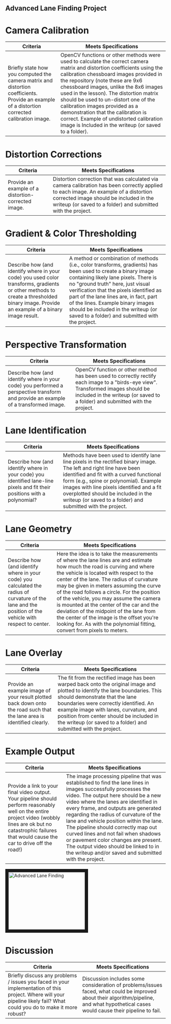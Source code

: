 ## Advanced Lane Finding Project

# Camera Calibration

|Criteria|Meets Specifications|
|--|--|
|Briefly state how you computed the camera matrix and distortion coefficients. Provide an example of a distortion corrected calibration image.|OpenCV functions or other methods were used to calculate the correct camera matrix and distortion coefficients using the calibration chessboard images provided in the repository (note these are 9x6 chessboard images, unlike the 8x6 images used in the lesson). The distortion matrix should be used to un-distort one of the calibration images provided as a demonstration that the calibration is correct. Example of undistorted calibration image is Included in the writeup (or saved to a folder).|

# Distortion Corrections

|Criteria|Meets Specifications|
|--|--|
|Provide an example of a distortion-corrected image.|Distortion correction that was calculated via camera calibration has been correctly applied to each image. An example of a distortion corrected image should be included in the writeup (or saved to a folder) and submitted with the project.|

# Gradient & Color Thresholding

|Criteria|Meets Specifications|
|--|--|
|Describe how (and identify where in your code) you used color transforms, gradients or other methods to create a thresholded binary image. Provide an example of a binary image result.|A method or combination of methods (i.e., color transforms, gradients) has been used to create a binary image containing likely lane pixels. There is no "ground truth" here, just visual verification that the pixels identified as part of the lane lines are, in fact, part of the lines. Example binary images should be included in the writeup (or saved to a folder) and submitted with the project.|

# Perspective Transformation
|Criteria|Meets Specifications|
|--|--|
|Describe how (and identify where in your code) you performed a perspective transform and provide an example of a transformed image.|OpenCV function or other method has been used to correctly rectify each image to a "birds-eye view". Transformed images should be included in the writeup (or saved to a folder) and submitted with the project.|

# Lane Identification
|Criteria|Meets Specifications|
|--|--|
|Describe how (and identify where in your code) you identified lane-line pixels and fit their positions with a polynomial?|Methods have been used to identify lane line pixels in the rectified binary image. The left and right line have been identified and fit with a curved functional form (e.g., spine or polynomial). Example images with line pixels identified and a fit overplotted should be included in the writeup (or saved to a folder) and submitted with the project.|

# Lane Geometry
|Criteria|Meets Specifications|
|--|--|
|Describe how (and identify where in your code) you calculated the radius of curvature of the lane and the position of the vehicle with respect to center.|Here the idea is to take the measurements of where the lane lines are and estimate how much the road is curving and where the vehicle is located with respect to the center of the lane. The radius of curvature may be given in meters assuming the curve of the road follows a circle. For the position of the vehicle, you may assume the camera is mounted at the center of the car and the deviation of the midpoint of the lane from the center of the image is the offset you're looking for. As with the polynomial fitting, convert from pixels to meters.|

# Lane Overlay
|Criteria|Meets Specifications|
|--|--|
|Provide an example image of your result plotted back down onto the road such that the lane area is identified clearly.|The fit from the rectified image has been warped back onto the original image and plotted to identify the lane boundaries. This should demonstrate that the lane boundaries were correctly identified. An example image with lanes, curvature, and position from center should be included in the writeup (or saved to a folder) and submitted with the project.|

# Example Output
|Criteria|Meets Specifications|
|--|--|
|Provide a link to your final video output. Your pipeline should perform reasonably well on the entire project video (wobbly lines are ok but no catastrophic failures that would cause the car to drive off the road!)|The image processing pipeline that was established to find the lane lines in images successfully processes the video. The output here should be a new video where the lanes are identified in every frame, and outputs are generated regarding the radius of curvature of the lane and vehicle position within the lane. The pipeline should correctly map out curved lines and not fail when shadows or pavement color changes are present. The output video should be linked to in the writeup and/or saved and submitted with the project.|

<a href="http://www.youtube.com/watch?feature=player_embedded&v=05e3YNzs7xE" target="_blank"><img src="http://img.youtube.com/vi/05e3YNzs7xE/0.jpg"
alt="Advanced Lane Finding" width="240" height="180" border="10" /></a>

# Discussion
|Criteria|Meets Specifications|
|--|--|
|Briefly discuss any problems / issues you faced in your implementation of this project. Where will your pipeline likely fail? What could you do to make it more robust?|Discussion includes some consideration of problems/issues faced, what could be improved about their algorithm/pipeline, and what hypothetical cases would cause their pipeline to fail.|

